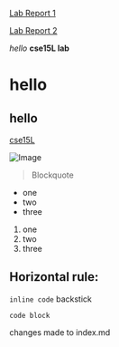 [Lab Report 1](https://fatcatoops.github.io/cse15l-lab-reports/lab-report-1-week-2.html)

[Lab Report 2](https://fatcatoops.github.io/cse15l-lab-reports/lab-report-2-week-4.html)

*hello*
**cse15L lab**
# hello
## hello
[cse15L](https://sites.google.com/eng.ucsd.edu/cse-15l-spring-2022/syllabus)

![Image](https://commonmark.org/help/images/favicon.png)
> Blockquote

* one
* two
* three
1. one
2. two
3. three

Horizontal rule:
---

`inline code` backstick
```
code block
```

changes made to index.md
